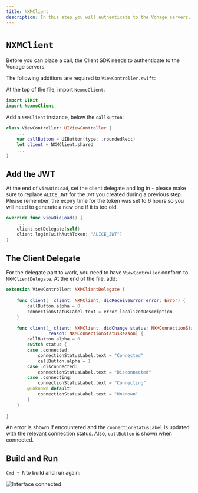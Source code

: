 ```yaml
---
title: NXMClient
description: In this step you will authenticate to the Vonage servers.
---
```


# `NXMClient`

Before you can place a call, the Client SDK needs to authenticate to the Vonage servers. 

The following additions are required to `ViewController.swift`:

At the top of the file, import `NexmoClient`:

```swift
import UIKit
import NexmoClient
```

Add a `NXMClient` instance, below the `callButton`:

```swift
class ViewController: UIViewController {
    ...
    var callButton = UIButton(type: .roundedRect)
    let client = NXMClient.shared
    ...
}
```

## Add the JWT

At the end of `viewDidLoad`, set the client delegate and log in - please make sure to replace `ALICE_JWT` for the `JWT` you created during a previous step. Please remember, the expiry time for the token was set to 6 hours so you will need to generate a new one if it is too old.

```swift
override func viewDidLoad() {
    ...
    client.setDelegate(self)
    client.login(withAuthToken: "ALICE_JWT")
}
```

## The Client Delegate

For the delegate part to work, you need to have `ViewController` conform to `NXMClientDelegate`. At the end of the file, add:

```swift
extension ViewController: NXMClientDelegate {
    
    func client(_ client: NXMClient, didReceiveError error: Error) {
        callButton.alpha = 0
        connectionStatusLabel.text = error.localizedDescription
    }
    
    func client(_ client: NXMClient, didChange status: NXMConnectionStatus,
                reason: NXMConnectionStatusReason) {
        callButton.alpha = 0
        switch status {
        case .connected:
            connectionStatusLabel.text = "Connected"
            callButton.alpha = 1
        case .disconnected:
            connectionStatusLabel.text = "Disconnected"
        case .connecting:
            connectionStatusLabel.text = "Connecting"
        @unknown default:
            connectionStatusLabel.text = "Unknown"
        }
    }
    
}
```

An error is shown if encountered and the `connectionStatusLabel` is updated with the relevant connection status. Also, `callButton` is shown when connected.

## Build and Run

`Cmd + R` to build and run again:

![Interface connected](/meta/client-sdk/ios-voice/interface-connected.jpg)

